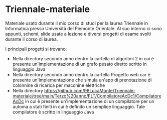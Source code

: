 # Triennale-materiale

Materiale usato durante il mio corso di studi per la laurea Triennale in Informatica presso Università del Piemonte Orientale.
Al suo interno ci sono appunti, schemi, slide usate a lezione e diversi progetti di esame svolti durante il corso di laurea.

I principali progetti si trovano:
- Nella directory secondo anno dentro la cartella di algoritmi 2 in cui è presente un'implementazione di un grafo pesato diretto scritto in linguaggio Java
- Nella directory secondo anno dentro la cartella Progetto web car è presente un'implementazione che simula un'app di prenotazione di colonnine di ricarica per macchine elettriche
- Nella directory https://github.com/98LucaMonte/Triennale-materiale/tree/main/Terzo%20anno/FLT/CompilatoreAcDc1/CompilatoreAcDc in cui è presente un'implementazione di un compilatore per un automa a stati finiti in cui è definito un semplice linguaggio. Tale compilatore è scritto in linguaggio Java 
